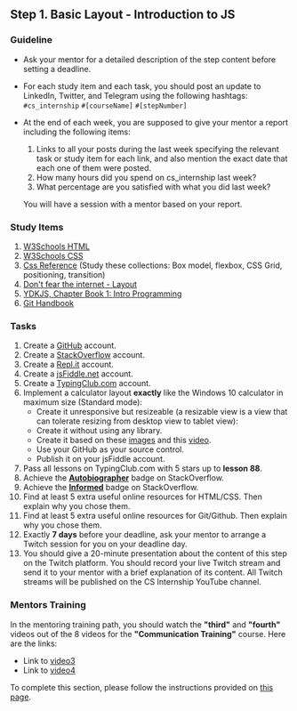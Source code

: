 ## Step 1. Basic Layout - Introduction to JS

### Guideline

- Ask your mentor for a detailed description of the step content before setting a deadline.

- For each study item and each task, you should post an update to LinkedIn, Twitter, and Telegram using the following hashtags:
`#cs_internship`
`#[courseName]`
`#[stepNumber]`

- At the end of each week, you are supposed to give your mentor a report including the following items:
  1. Links to all your posts during the last week specifying the relevant task or study item for each link, and also mention the exact date that each one of them were posted.
  2. How many hours did you spend on cs_internship last week?
  3. What percentage are you satisfied with what you did last week?

  You will have a session with a mentor based on your report.
  
### Study Items  <!-- omit in toc -->

1. [W3Schools HTML](https://www.w3schools.com/html/default.asp)
2. [W3Schools CSS](https://www.w3schools.com/css/default.asp)
3. [Css Reference](https://cssreference.io/) (Study these collections: Box model, flexbox, CSS Grid, positioning, transition)
4. [Don't fear the internet - Layout](http://www.dontfeartheinternet.com/08-layout/)
5. [YDKJS, Chapter Book 1: Intro Programming](https://github.com/getify/You-Dont-Know-JS/blob/1st-ed/up%20%26%20going/ch1.md)
6. [Git Handbook](https://guides.github.com/introduction/git-handbook/)

### Tasks  <!-- omit in toc -->

1. Create a [GitHub](https://github.com/) account.
2. Create a [StackOverflow](https://stackoverflow.com/) account.
3. Create a [Repl.it](https://repl.it/) account.
4. Create a [jsFiddle.net](https://jsfiddle.net/) account.
5. Create a [TypingClub.com](https://www.typingclub.com/) account.
6. Implement a calculator layout **exactly** like the Windows 10 calculator in maximum size (Standard mode):
    - Create it unresponsive but resizeable (a resizable view is a view that can tolerate resizing from desktop view to tablet view):
    - Create it without using any library.
    - Create it based on these [images](https://github.com/cs-internship/cs-internship-spec/blob/master/courses/web/images/step1) and this [video](https://youtu.be/k-kNYeOyX4c).
    - Use your GitHub as your source control.
    - Publish it on your jsFiddle account.
7. Pass all lessons on TypingClub.com with 5 stars up to **lesson 88**.
8. Achieve the [**Autobiographer**](https://stackoverflow.com/help/badges/9/autobiographer) badge on StackOverflow.
9. Achieve the [**Informed**](https://stackoverflow.com/help/badges/2600/informed) badge on StackOverflow.
10. Find at least 5 extra useful online resources for HTML/CSS. Then explain why you chose them.
11. Find at least 5 extra useful online resources for Git/Github. Then explain why you chose them.
12. Exactly **7 days** before your deadline, ask your mentor to arrange a Twitch session for you on your deadline day.
13. You should give a 20-minute presentation about the content of this step on the Twitch platform. You should record your live Twitch stream and send it to your mentor with a brief explanation of its content. All Twitch streams will be published on the CS Internship YouTube channel.

### Mentors Training

In the mentoring training path, you should watch the **"third"** and **"fourth"** videos out of the 8 videos for the **"Communication Training"** course. Here are the links:

- Link to [video3](https://drive.google.com/file/d/1omtXZwZCVE7mmtQNM1TnGy7Py5KXLgBx/view?usp=sharing)
- Link to [video4](https://drive.google.com/file/d/1Nr_vAxNQ3wx7zOrc7v7RJNHfRWFTSac-/view?usp=sharing)

To complete this section, please follow the instructions provided on [this page](https://github.com/cs-internship/cs-internship-spec/blob/master/courses/mentoring-workshops-instruction.md).